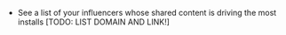* See a list of your influencers whose shared content is driving the most installs [TODO: LIST DOMAIN AND LINK!]